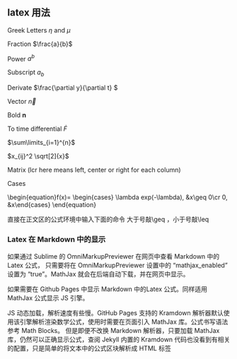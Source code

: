 ## latex 用法

Greek Letters $\eta$ and $\mu$

Fraction $\frac{a}{b}$

Power $a^b$

 <!--more-->

Subscript $a_b$

Derivate $\frac{\partial y}{\partial t} $

Vector $\vec{n}$

Bold $\mathbf{n}$

To time differential $\dot{F}$

$\sum\limits_{i=1}^{n}$

$x_{ij}^2  \sqrt[2]{x}$

Matrix (lcr here means left, center or right for each column)

Cases 

\begin{equation}f(x)=
\begin{cases}
\lambda exp(-\lambda), &x\geq 0\cr 0, &x\end{cases}
\end{equation}


直接在正文区的公式环境中输入下面的命令
大于号敲\geq ，小于号敲\leq

### Latex 在 Markdown 中的显示

如果通过 Sublime 的 OmniMarkupPreviewer 在网页中查看 Markdown 中的 Latex 公式， 只需要将在 OmniMarkupPreviewer 设置中的 “mathjax_enabled” 设置为 “true”。MathJax 就会在后端自动下载，并在网页中显示。

如果需要在 Github Pages 中显示 Markdown 中的Latex 公式。同样适用 MathJax 公式显示 JS 引擎。

JS 动态加载，解析速度有些慢。GitHub Pages 支持的 Kramdown 解析器默认使用该引擎解析渲染数学公式，使用时需要在页面引入 MathJax 库。公式书写语法参考 Math Blocks。
但是即便不改换 Markdown 解析器，只要加载 MathJax 库，仍然可以正确显示公式，查阅 Jekyll 内置的 Kramdown 代码也没看到有相关的配置，只是简单的将文本中的公式区块解析成 HTML 标签 <script type="math/tex">，最终的公式渲染工作还是由 JS 实现。

1. 在 _config.yml 中指定 Markdown 解析器

```python

# Conversion
markdown: kramdown

```

2. 将下面代码加入 /layout/default.html 文件的 <head> 标签里

```

<!-- mathjax config similar to math.stackexchange -->

<script type="text/x-mathjax-config">
  MathJax.Hub.Config({
    tex2jax: {
      inlineMath: [ ['$','$'], ["\\(","\\)"] ],
      processEscapes: true
    }
  });
</script>

<script type="text/x-mathjax-config">
    MathJax.Hub.Config({
      tex2jax: {
        skipTags: ['script', 'noscript', 'style', 'textarea', 'pre', 'code']
      }
    });
</script>

<script type="text/x-mathjax-config">
    MathJax.Hub.Queue(function() {
        var all = MathJax.Hub.getAllJax(), i;
        for(i=0; i < all.length; i += 1) {
            all[i].SourceElement().parentNode.className += ' has-jax';
        }
    });
</script>

<script type="text/javascript"
   src="http://cdn.mathjax.org/mathjax/latest/MathJax.js?config=TeX-AMS-MML_HTMLorMML">
</script>


3. 最后在 Markdown 文件里写公式代码

```



References：
1. http://alfred-sun.github.io/blog/2014/12/05/github-pages/
2. 


